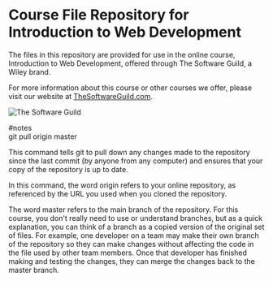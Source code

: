 # Course File Repository for Introduction to Web Development

The files in this repository are provided for use in the online course, Introduction to Web Development, offered through The Software Guild, a Wiley brand.

For more information about this course or other courses we offer, please visit our website at [TheSoftwareGuild.com](https://TheSoftwareGuild.com).

![The Software Guild](https://the-software-guild.s3.amazonaws.com/tsg-logos/swg_logo-black.png)


#notes  
git pull origin master

This command tells git to pull down any changes made to the repository since the last commit (by anyone from any computer) and ensures that your copy of the repository is up to date.

In this command, the word origin refers to your online repository, as referenced by the URL you used when you cloned the repository.

The word master refers to the main branch of the repository. For this course, you don't really need to use or understand branches, but as a quick explanation, you can think of a branch as a copied version of the original set of files. For example, one developer on a team may make their own branch of the repository so they can make changes without affecting the code in the file used by other team members. Once that developer has finished making and testing the changes, they can merge the changes back to the master branch.
